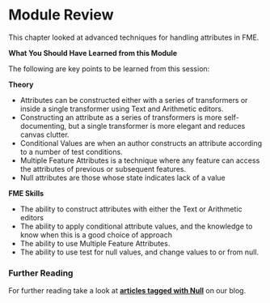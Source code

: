 # Module Review

This chapter looked at advanced techniques for handling attributes in FME.

**What You Should Have Learned from this Module**

The following are key points to be learned from this session:

**Theory**

- Attributes can be constructed either with a series of transformers or inside a single transformer using Text and Arithmetic editors.
- Constructing an attribute as a series of transformers is more self-documenting, but a single transformer is more elegant and reduces canvas clutter.
- Conditional Values are when an author constructs an attribute according to a number of test conditions.
- Multiple Feature Attributes is a technique where any feature can access the attributes of previous or subsequent features.
- Null attributes are those whose state indicates lack of a value 

**FME Skills**

- The ability to construct attributes with either the Text or Arithmetic editors
- The ability to apply conditional attribute values, and the knowledge to know when this is a good choice of approach
- The ability to use Multiple Feature Attributes.
- The ability to use test for null values, and change values to or from null.

### Further Reading ###

For further reading take a look at **[articles tagged with Null](http://blog.safe.com/tag/null/)** on our blog.
